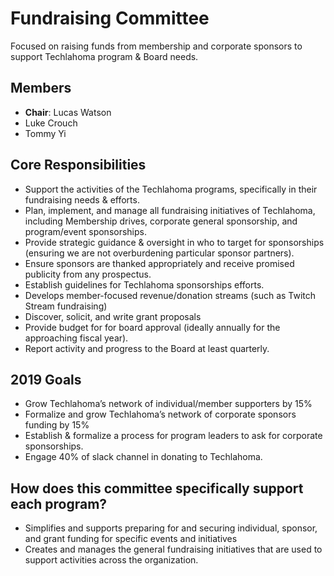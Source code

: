 # Fundraising Committee
Focused on raising funds from membership and corporate sponsors to support Techlahoma program & Board needs.  

## Members
* **Chair**: Lucas Watson 
* Luke Crouch
* Tommy Yi

## Core Responsibilities
* Support the activities of the Techlahoma programs, specifically in their fundraising needs & efforts.
* Plan, implement, and manage all fundraising initiatives of Techlahoma, including Membership drives, corporate general sponsorship, and program/event sponsorships.
* Provide strategic guidance & oversight in who to target for sponsorships (ensuring we are not overburdening particular sponsor partners).
* Ensure sponsors are thanked appropriately and receive promised publicity from any prospectus.
* Establish guidelines for Techlahoma sponsorships efforts.
* Develops member-focused revenue/donation streams (such as Twitch Stream fundraising)
* Discover, solicit, and write grant proposals
* Provide budget for for board approval (ideally annually for the approaching fiscal year).
* Report activity and progress to the Board at least quarterly.

## 2019 Goals
* Grow Techlahoma’s network of individual/member supporters by 15%
* Formalize and grow Techlahoma’s network of corporate sponsors funding by 15%
* Establish & formalize a process for program leaders to ask for corporate sponsorships.
* Engage 40% of slack channel in donating to Techlahoma.

## How does this committee specifically support each program?
* Simplifies and supports preparing for and securing individual, sponsor, and grant funding for specific events and initiatives
* Creates and manages the general fundraising initiatives that are used to support activities across the organization.
